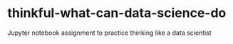 # thinkful-what-can-data-science-do
Jupyter notebook assignment to practice thinking like a data scientist
